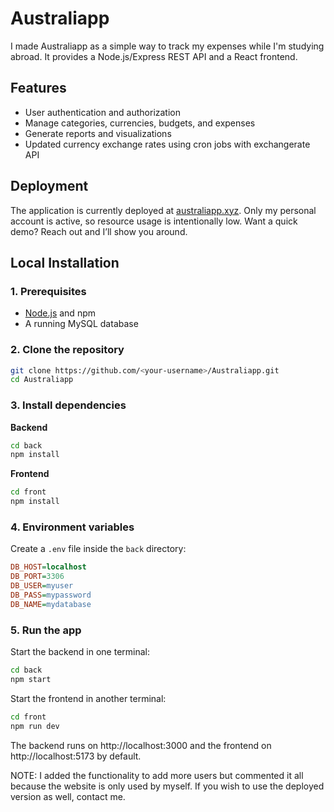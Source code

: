 # Australiapp

I made Australiapp as a simple way to track my expenses while I'm studying abroad.
It provides a Node.js/Express REST API and a React frontend.

## Features
- User authentication and authorization
- Manage categories, currencies, budgets, and expenses
- Generate reports and visualizations
- Updated currency exchange rates using cron jobs with exchangerate API

## Deployment

The application is currently deployed at [australiapp.xyz](australiapp.xyz). Only my personal account is active, so resource usage is intentionally low. Want a quick demo? Reach out and I’ll show you around.

## Local Installation

### 1. Prerequisites
- [Node.js](https://nodejs.org/) and npm
- A running MySQL database

### 2. Clone the repository
```bash
git clone https://github.com/<your-username>/Australiapp.git
cd Australiapp
```

### 3. Install dependencies
**Backend**
```bash
cd back
npm install
```

**Frontend**
```bash
cd front
npm install
```

### 4. Environment variables
Create a `.env` file inside the `back` directory:
```ini
DB_HOST=localhost
DB_PORT=3306
DB_USER=myuser
DB_PASS=mypassword
DB_NAME=mydatabase
```

### 5. Run the app
Start the backend in one terminal:
```bash
cd back
npm start
```

Start the frontend in another terminal:
```bash
cd front
npm run dev
```

The backend runs on http://localhost:3000 and the frontend on http://localhost:5173 by default.


NOTE: I added the functionality to add more users but commented it all because the website is only used by myself. If you wish to use the deployed version as well, contact me.